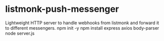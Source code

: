 # listmonk-push-messenger
Lightweight HTTP server to handle webhooks from listmonk and forward it to different messengers.
npm init -y
npm install express axios body-parser
node server.js
